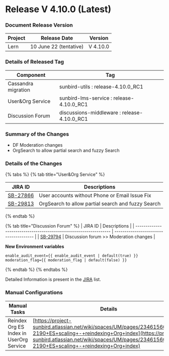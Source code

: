 # Release V 4.10.0 (Latest)

### Document Release Version <a href="#document-release-version" id="document-release-version"></a>

| Project | Release Date           | Version  |
| ------- | ---------------------- | -------- |
| Lern    | 10 June 22 (tentative) | V 4.10.0 |

### Details of Released Tag

| Component           | Tag                                          |
| ------------------- | -------------------------------------------- |
| Cassandra migration | sunbird-utils : release-4.10.0\_RC1          |
| User\&Org Service   | sunbird-lms-service : release-4.10.0\_RC1    |
| Discussion Forum    | discussions-middleware : release-4.10.0\_RC1 |

### **Summary of the Changes** <a href="#1.-summary-of-the-changes" id="1.-summary-of-the-changes"></a>

* DF Moderation changes
* OrgSearch to allow partial search and fuzzy Search

### **Details of the Changes** <a href="#2.-details-of-the-changes" id="2.-details-of-the-changes"></a>

{% tabs %}
{% tab title="User&Org Service" %}


| JIRA ID                                                           | Descriptions                                       |
| ----------------------------------------------------------------- | -------------------------------------------------- |
| [SB-27866](https://project-sunbird.atlassian.net/browse/SB-27866) | User accounts without Phone or Email Issue Fix     |
| [SB-29813](https://project-sunbird.atlassian.net/browse/SB-29813) | OrgSearch to allow partial search and fuzzy Search |
{% endtab %}

{% tab title="Discussion Forum" %}
| JIRA ID                                                           | Descriptions                           |
| ----------------------------------------------------------------- | -------------------------------------- |
| [SB-29794](https://project-sunbird.atlassian.net/browse/SB-29794) | Discussion forum >> Moderation changes |

**New Environment variables**

```
enable_audit_event={{ enable_audit_event | default(true) }}
moderation_flag={{ moderation_flag | default(false) }}
```
{% endtab %}
{% endtabs %}



Detailed Information is present in the [JIRA](https://project-sunbird.atlassian.net/issues/?filter=12500) list.

### Manual Configurations

| Manual Tasks                            | Details                                                                                                                                                                                                                            | Comments               |
| --------------------------------------- | ---------------------------------------------------------------------------------------------------------------------------------------------------------------------------------------------------------------------------------- | ---------------------- |
| Reindex Org ES Index in UserOrg Service | [https://project-sunbird.atlassian.net/wiki/spaces/UM/pages/2346156058/SC-2190+ES+scaling+-+reindexing+Org+index](https://project-sunbird.atlassian.net/wiki/spaces/UM/pages/2346156058/SC-2190+ES+scaling+-+reindexing+Org+index) | New index name - orgv3 |
